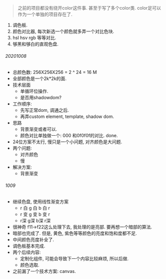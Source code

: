 > 之前的项目都没有绕开color这件事. 甚至于写了多个color类. color足可以作为一个单独的项目存在了.

1. 调色板. 
2. 颜色对比器, 每次新选一个颜色就多弄一个对比色块.
3. hsl hsv rgb 等等对比.
4. 够黑和够白的直观色盘. 



###### 20201008

- 总颜色数: 256X256X256 = 2 ^ 24 = 16 M
- 全部颜色是一个2k*2k的面.
- 技术层面
  - 单循环位操作.
  - 是否用shadowdom?
- 工作顺序:
  - 先写正常dom, 调通之后. 
  - 再弄custom element, template, shadow dom.
- 思路
  - 背景渐变或者可以.
  - 颜色对比单独做一个: 000 和0f0f0f的对比. done.
- 24位方案不太行, 慢只是一个小问题, 对齐颜色是大问题.
- 两个问题: 
  - 对齐颜色
  - 慢
- 解决方案: 
  - 背景渐变

###### 1009
- 继续色盘, 使用线性渐变方案
	- r 白 g 白 b 白 r
	- r 变 g 变 b 变 r
	- r深   g深  b深  r深
- 很神奇 f11->f22这么处理下去, 我处理的是亮部. 要再想一个暗部的算法.
- 暗部也完成了. 但是, 黄色, 紫色等等颜色的亮度和饱和度都不足.
- 中间颜色亮度补全了. 
- 调色板基本完成. 
- 两个后续内容:
  - 定制化组件, 可能会导致下一个内容比较麻烦, 所以后做.
  - 颜色选取. 
- 之前漏了一个技术方案: canvas.

